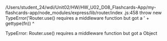 /Users/student_24/wdi/Unit02/HW/HW_U02_D08_Flashcards-App/my-flashcards-app/node_modules/express/lib/router/index
.js:458
      throw new TypeError('Router.use() requires a middleware function but got a ' + gettype(fn))
      ^


TypeError: Router.use() requires a middleware function but got a Object
